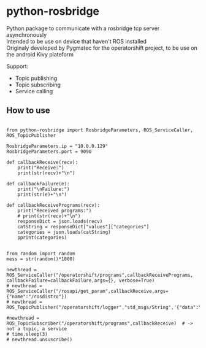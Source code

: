 # python-rosbridge

Python package to communicate with a rosbridge tcp server asynchronously  
Intended to be use on device that haven't ROS installed  
Originaly developed by Pygmatec for the operatorshift project, to be use on the android Kivy plateform  

Support:
- Topic publishing
- Topic subscribing
- Service calling

## How to use

~~~

from python-rosbridge import RosbridgeParameters, ROS_ServiceCaller, ROS_TopicPublisher

RosbridgeParameters.ip = "10.0.0.129"
RosbridgeParameters.port = 9090

def callbackReceive(recv):
    print("Receive:")
    print(str(recv)+"\n")

def callbackFailure(e):
    print("\nFailure:")
    print(str(e)+"\n")

def callbackReceivePrograms(recv):
    print("Received programs:")
    # print(str(recv)+"\n")
    responseDict = json.loads(recv)
    catString = responseDict["values"]["categories"]
    categories = json.loads(catString)
    pprint(categories)


from random import random
mess = str(random()*1000)

newthread = ROS_ServiceCaller("/operatorshift/programs",callbackReceivePrograms, callbackFailure=callbackFailure,args={}, verbose=True)
# newthread = ROS_ServiceCaller("/rosapi/get_param",callbackReceive,args={"name":"/rosdistro"})
# newthread = ROS_TopicPublisher("/operatorshift/logger","std_msgs/String",'{"data":"'+mess+'"}')

#newthread = ROS_TopicSubscriber("/operatorshift/programs",callbackReceive)  # -> not a topic, a service
# time.sleep(3)
# newthread.unsuscribe()

~~~
